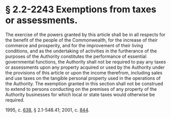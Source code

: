 # § 2.2-2243 Exemptions from taxes or assessments.

<p>The exercise of the powers granted by this article shall be in all respects for the benefit of the people of the Commonwealth, for the increase of their commerce and prosperity, and for the improvement of their living conditions, and as the undertaking of activities in the furtherance of the purposes of the Authority constitutes the performance of essential governmental functions, the Authority shall not be required to pay any taxes or assessments upon any property acquired or used by the Authority under the provisions of this article or upon the income therefrom, including sales and use taxes on the tangible personal property used in the operations of the Authority. The exemption granted in this section shall not be construed to extend to persons conducting on the premises of any property of the Authority businesses for which local or state taxes would otherwise be required.</p><p>1995, c. <a href='http://lis.virginia.gov/cgi-bin/legp604.exe?951+ful+CHAP0638'>638</a>, § 2.1-548.41; 2001, c. <a href='http://lis.virginia.gov/cgi-bin/legp604.exe?011+ful+CHAP0844'>844</a>.</p>